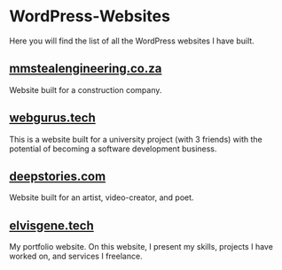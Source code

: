 # WordPress-Websites
Here you will find the list of all the WordPress websites I have built.

## [mmstealengineering.co.za](http://mmsteelengineering.co.za/)
Website built for a construction company.

## [webgurus.tech](http://webgurus.tech/)
This is a website built for a university project (with 3 friends) with the potential of becoming a software development business.

## [deepstories.com](http://deepstoriestold.com/)
Website built for an artist, video-creator, and poet.

## [elvisgene.tech](http://www.elvisgene.tech/)
My portfolio website. On this website, I present my skills, projects I have worked on, and services I freelance.
